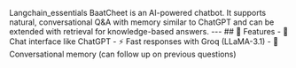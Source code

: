 Langchain_essentials
BaatCheet is an AI-powered chatbot. It supports natural, conversational Q&A with memory similar to ChatGPT and can be extended with retrieval for knowledge-based answers. --- ## 🚀 Features - 💬 Chat interface like ChatGPT - ⚡ Fast responses with Groq (LLaMA-3.1) - 🔄 Conversational memory (can follow up on previous questions)

